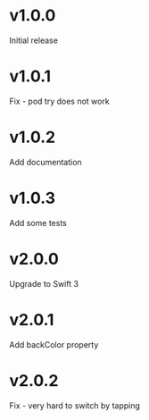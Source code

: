 # v1.0.0
Initial release

# v1.0.1
Fix - pod try does not work

# v1.0.2
Add documentation

# v1.0.3
Add some tests

# v2.0.0
Upgrade to Swift 3

# v2.0.1
Add backColor property

# v2.0.2
Fix - very hard to switch by tapping
